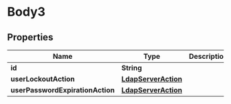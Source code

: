
# Body3

## Properties
Name | Type | Description | Notes
------------ | ------------- | ------------- | -------------
**id** | **String** |  |  [optional]
**userLockoutAction** | [**LdapServerAction**](LdapServerAction.md) |  |  [optional]
**userPasswordExpirationAction** | [**LdapServerAction**](LdapServerAction.md) |  |  [optional]



